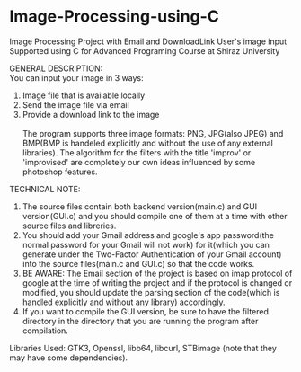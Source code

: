 # Image-Processing-using-C
Image Processing Project with Email and DownloadLink User's image input Supported using C for
Advanced Programing Course at Shiraz University

GENERAL DESCRIPTION:<br>
  You can input your image in 3 ways:
  1. Image file that is available locally
  2. Send the image file via email
  3. Provide a download link to the image<br>     
The program supports three image formats: PNG, JPG(also JPEG) and BMP(BMP is handeled explicitly and without the use of any external libraries).
The algorithm for the filters with the title 'improv' or 'improvised' are completely our own ideas influenced by some photoshop features.




TECHNICAL NOTE:
  1. The source files contain both backend version(main.c) and GUI version(GUI.c) and you should compile one of them at a time with other source            files and libreries. 
  2. You should add your Gmail address and google's app password(the normal password for your Gmail will not work) for it(which you can generate under      the Two-Factor Authentication of your Gmail account) into the source files(main.c and GUI.c) so that the code works.
  3. BE AWARE: The Email section of the project is based on imap protocol of google at the time of writing the project and if the protocol is changed       or modified, you should update the parsing section of the code(which is handled explicitly and without any library) accordingly.
  4. If you want to compile the GUI version, be sure to have the filtered directory in the directory that you are running the program after                 compilation.
    

  Libraries Used: GTK3, Openssl, libb64, libcurl, STBimage (note that they may have some dependencies).

